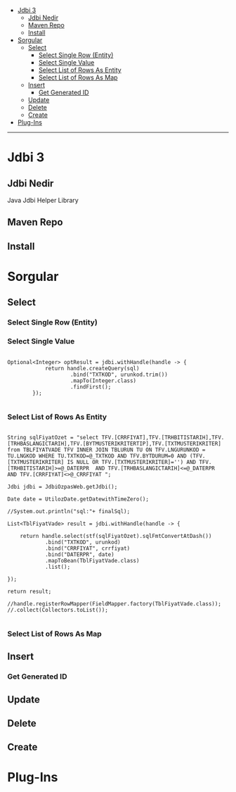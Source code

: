 


<!-- TOC -->

- [Jdbi 3](#jdbi-3)
    - [Jdbi Nedir](#jdbi-nedir)
    - [Maven Repo](#maven-repo)
    - [Install](#install)
- [Sorgular](#sorgular)
    - [Select](#select)
        - [Select Single Row (Entity)](#select-single-row-entity)
        - [Select Single Value](#select-single-value)
        - [Select List of Rows As Entity](#select-list-of-rows-as-entity)
        - [Select List of Rows As Map](#select-list-of-rows-as-map)
    - [Insert](#insert)
        - [Get Generated ID](#get-generated-id)
    - [Update](#update)
    - [Delete](#delete)
    - [Create](#create)
- [Plug-Ins](#plug-ins)

<!-- /TOC -->



----


# Jdbi 3

## Jdbi Nedir
Java Jdbi Helper Library


## Maven Repo


## Install




# Sorgular

## Select 

### Select Single Row (Entity)

### Select Single Value




```

Optional<Integer> optResult = jdbi.withHandle(handle -> {
			return handle.createQuery(sql)
					.bind("TXTKOD", urunkod.trim())
					.mapTo(Integer.class)
					.findFirst();
		});
        
```

### Select List of Rows As Entity

```

String sqlFiyatOzet = "select TFV.[CRRFIYAT],TFV.[TRHBITISTARIH],TFV.[TRHBASLANGICTARIH],TFV.[BYTMUSTERIKRITERTIP],TFV.[TXTMUSTERIKRITER] from TBLFIYATVADE TFV INNER JOIN TBLURUN TU ON TFV.LNGURUNKOD = TU.LNGKOD WHERE TU.TXTKOD=@_TXTKOD AND TFV.BYTDURUM=0 AND (TFV.[TXTMUSTERIKRITER] IS NULL OR TFV.[TXTMUSTERIKRITER]='') AND TFV.[TRHBITISTARIH]>=@_DATERPR  AND TFV.[TRHBASLANGICTARIH]<=@_DATERPR  AND TFV.[CRRFIYAT]<>@_CRRFIYAT ";

Jdbi jdbi = JdbiOzpasWeb.getJdbi();

Date date = UtilozDate.getDatewithTimeZero();

//System.out.println("sql:"+ finalSql);

List<TblFiyatVade> result = jdbi.withHandle(handle -> {
    
    return handle.select(stf(sqlFiyatOzet).sqlFmtConvertAtDash())
            .bind("TXTKOD", urunkod)
            .bind("CRRFIYAT", crrfiyat)
            .bind("DATERPR", date)
            .mapToBean(TblFiyatVade.class)
            .list();

});

return result;

```


```
//handle.registerRowMapper(FieldMapper.factory(TblFiyatVade.class));
//.collect(Collectors.toList());


```

### Select List of Rows As Map





## Insert



### Get Generated ID


## Update


## Delete


## Create




# Plug-Ins








